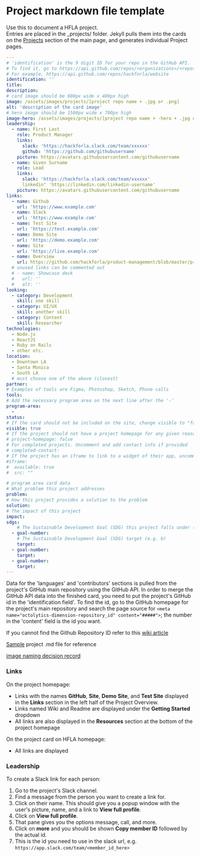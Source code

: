 # Project markdown file template

Use this to document a HFLA project.  
Entries are placed in the _projects/ folder. Jekyll pulls them into the cards on the [Projects](https://www.hackforla.org/#projects) section of the main page, and generates individual Project pages.

```yaml
---
# 'identification' is the 9 digit ID for your repo in the GitHub API.
# To find it, go to https://api.github.com/repos/<organizations>/<repository-name>
# For example, https://api.github.com/repos/hackforla/website
identification: ''
title:
description:
# card image should be 600px wide x 400px high
image: /assets/images/projects/[project repo name + .jpg or .png]
alt: 'description of the card image'
# hero image should be 1500px wide x 700px high
image-hero: /assets/images/projects/[project repo name + -hero + .jpg or .png]
leadership:
  - name: First Last
    role: Product Manager
    links:
      slack: 'https://hackforla.slack.com/team/xxxxxx'
      github: 'https://github.com/githubusername'
    picture: https://avatars.githubusercontent.com/githubusername
  - name: Given Surname
    role: Lead
    links:
      slack: 'https://hackforla.slack.com/team/xxxxxx'
      linkedin" 'https://linkedin.com/linkedin-username'
    picture: https://avatars.githubusercontent.com/githubusername
links: 
  - name: Github
    url: 'https://www.example.com'
  - name: Slack
    url: 'https://www.example.com'
  - name: Test Site
    url: 'https://test.example.com'
  - name: Demo Site
    url: 'https://demo.example.com'
  - name: Site
    url: 'https://live.example.com'
  - name: Overview
    url: https://github.com/hackforla/product-management/blob/master/project-one-sheets/[REPLACE WITH PROJECT NAME]-Project-One-Sheet.pdf
  # unused links can be commented out
  # - name: Showcase deck
  #   url: ''
  #   alt: ''
looking:
  - category: Development
    skill: one skill
  - category: UI/UX
    skill: another skill
  - category: Content
    skill: Researcher
technologies: 
  - Node.js 
  - ReactJS 
  - Ruby on Rails
  - other etc.
location: 
  - Downtown LA
  - Santa Monica
  - South LA
  # must choose one of the above (closest)
partner:
# Examples of tools are Figma, Photoshop, Sketch, Phone calls
tools:
# Add the necessary program area on the next line after the '-'
program-area:
  -
status:
# If the card should not be included on the site, change visible to "false"
visible: true
# If the project should not have a project homepage for any given reason, add the following line (uncommented):
# project-homepage: false
# For completed projects. Uncomment and add contact info if provided
# completed-contact:
# If the project has an iframe to link to a widget of their app, uncomment below and provide a source link (indents matter):
#iframe:
#  available: true
#  src: ""

# program area card data
# What problem this project addresses
problem: 
# How this project provides a solution to the problem
solution:
# The impact of this project 
impact: 
sdgs:
    # The Sustainable Development Goal (SDG) this project falls under (e.g. 9)
  - goal-number: 
    # The Sustainable Development Goal (SDG) target (e.g. b)
    target:
  - goal-number:
    target:
  - goal-number:
    target:
---
```

Data for the 'languages' and 'contributors' sections is pulled from the project's GitHub main repository using the GitHub API. In order to merge the GitHub API data into the finished card, you need to put the project's GitHub id in the 'identification field'. To find the id, go to the GitHub homepage for the project's main repository and search the page source for `<meta name="octolytics-dimension-repository_id" content="#####">`; the number in the 'content' field is the id you want.

If you cannot find the Github Repository ID refer to this [wiki article](https://github.com/hackforla/website/wiki/How-to-get-repository-ID-for-a-new-project-card)

[Sample](https://raw.githubusercontent.com/hackforla/website/gh-pages/_projects/311-data.md) project .md file for reference

[image naming decision record](https://github.com/hackforla/website/issues/233)

### Links

On the project homepage:

- Links with the names **GitHub**, **Site**, **Demo Site**, and **Test Site** displayed in the **Links** section in the left half of the Project Overview.
- Links named Wiki and Readme are displayed under the **Getting Started** dropdown
- All links are also displayed in the **Resources** section at the bottom of the project homepage

On the project card on HFLA homepage:

- All links are displayed

### Leadership

To create a Slack link for each person:

1. Go to the project's Slack channel.
2. Find a message from the person you want to create a link for.
3. Click on their name. This should give you a popup window with the user's picture, name, and a link to **View full profile**.
4. Click on **View full profile**.
5. That pane gives you the options message, call, and more.
6. Click on **more** and you should be shown **Copy member ID** followed by the actual id.
7. This is the id you need to use in the slack url, e.g. `https://app.slack.com/team/<member_id_here>`
